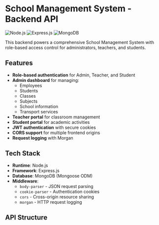 # School Management System - Backend API

![Node.js](https://img.shields.io/badge/Node.js-v18+-green)
![Express.js](https://img.shields.io/badge/Express.js-v4.18-blue)
![MongoDB](https://img.shields.io/badge/MongoDB-Atlas-brightgreen)

This backend powers a comprehensive School Management System with role-based access control for administrators, teachers, and students.

## Features

- **Role-based authentication** for Admin, Teacher, and Student
- **Admin dashboard** for managing:
  - Employees
  - Students
  - Classes
  - Subjects
  - School information
  - Transport services
- **Teacher portal** for classroom management
- **Student portal** for academic activities
- **JWT authentication** with secure cookies
- **CORS support** for multiple frontend origins
- **Request logging** with Morgan

## Tech Stack

- **Runtime**: Node.js
- **Framework**: Express.js
- **Database**: MongoDB (Mongoose ODM)
- **Middleware**:
  - `body-parser` - JSON request parsing
  - `cookie-parser` - Authentication cookies
  - `cors` - Cross-origin resource sharing
  - `morgan` - HTTP request logging

## API Structure
